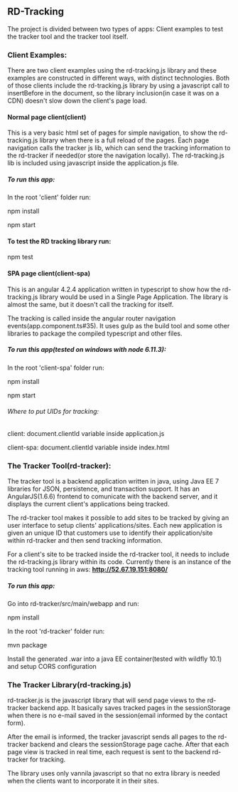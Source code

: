 ## RD-Tracking

The project is divided between two types of apps:
Client examples to test the tracker tool and the tracker tool itself.


### Client Examples:
There are two client examples using the rd-tracking.js library and these examples are constructed in different ways, with distinct technologies.
Both of those clients include the rd-tracking.js library by using a javascript call to insertBefore in the document, so the library inclusion(in case it was on a CDN) doesn't slow down the client's page load.

#### Normal page client(client)

This is a very basic html set of pages for simple navigation, to show the rd-tracking.js library when there is a full reload of the pages.
Each page navigation calls the tracker js lib, which can send the tracking information to the rd-tracker if needed(or store the navigation locally). The rd-tracking.js lib is included using javascript inside the application.js file.

##### To run this app: 

In the root 'client' folder run:

npm install

npm start

#### To test the RD tracking library run:

npm test

#### SPA page client(client-spa)

This is an angular 4.2.4 application written in typescript to show how the rd-tracking.js library would be used in a Single Page Application.
The library is almost the same, but it doesn't call the tracking for itself. 

The tracking is called inside the angular router navigation events(app.component.ts#35). It uses gulp as the build tool and some other libraries to package the compiled typescript and other files.


##### To run this app(tested on windows with node 6.11.3): 

In the root 'client-spa' folder run:

npm install

npm start 


###### Where to put UIDs for tracking:
client: document.clientId variable inside application.js

client-spa: document.clientId variable inside index.html

### The Tracker Tool(rd-tracker):

The tracker tool is a backend application written in java, using Java EE 7 libraries for JSON, persistence, and transaction support.
It has an AngularJS(1.6.6) frontend to comunicate with the backend server, and it displays the current client's applications being tracked.

The rd-tracker tool makes it possible to add sites to be tracked by giving an user interface to setup clients' applications/sites.
Each new application is given an unique ID that customers use to identify their application/site within rd-tracker and then send tracking information.

For a client's site to be tracked inside the rd-tracker tool, it needs to include the rd-tracking.js library within its code.
Currently there is an instance of the tracking tool running in aws: **http://52.67.19.151:8080/**
##### To run this app: 

Go into rd-tracker/src/main/webapp and run:

npm install

In the root 'rd-tracker' folder run:

mvn package

Install the generated .war into a java EE container(tested with wildfly 10.1) and setup CORS configuration

### The Tracker Library(rd-tracking.js)
rd-tracker.js is the javascript library that will send page views to the rd-tracker backend app. It basically saves tracked pages in the sessionStorage when there is no e-mail saved in the session(email informed by the contact form). 

After the email is informed, the tracker javascript sends all pages to the rd-tracker backend and clears the sessionStorage page cache. After that each page view is tracked in real time, each request is sent to the backend rd-tracker for tracking.

The library uses only vannila javascript so that no extra library is needed when the clients want to incorporate it in their sites.
